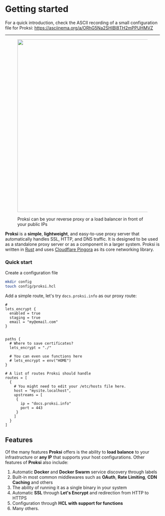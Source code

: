 # Getting started

For a quick introduction, check the ASCII recording of a small configuration file for Proksi: https://asciinema.org/a/ORhG5Na2SHIBI8TH2mPPUHMVZ

<!-- [![asciicast](https://asciinema.org/a/ORhG5Na2SHIBI8TH2mPPUHMVZ.svg)](https://asciinema.org/a/ORhG5Na2SHIBI8TH2mPPUHMVZ) -->

***



<div data-full-width="true">

<figure><picture><source srcset="/assets/simple-flow-white-2.png" media="(prefers-color-scheme: dark)"><img src=".gitbook/assets/simple-flow-white-2-light.png" alt="" width="563"></picture><figcaption><p>Proksi can be your reverse proxy or a load balancer in front of your public IPs</p></figcaption></figure>

</div>

**Proksi** is a **simple**, **lightweight**, and easy-to-use proxy server that automatically handles SSL, HTTP, and DNS traffic. It is designed to be used as a standalone proxy server or as a component in a larger system. Proksi is written in [Rust](https://www.rust-lang.org/) and uses [Cloudflare Pingora](https://blog.cloudflare.com/pingora-open-source) as its core networking library.



### Quick start

Create a configuration file

```bash
mkdir config
touch config/proksi.hcl
```

Add a simple route, let's try `docs.proksi.info` as our proxy route:

```hcl
#
lets_encrypt {
  enabled = true
  staging = true
  email = "my@email.com"
}


paths {
  # Where to save certificates?
  lets_encrypt = "./"

  # You can even use functions here
  # lets_encrypt = env("HOME")
}

# A list of routes Proksi should handle
routes = [
  {
    # You might need to edit your /etc/hosts file here.
    host = "mysite.localhost",
    upstreams = [
     {
       ip = "docs.proksi.info"
       port = 443
     }
    ]
  }
]
```



## Features

Of the many features **Proksi** offers is the ability to **load balance** to your infrastructure or **any IP** that supports your host configurations. Other features of **Proksi** also include:

1. Automatic **Docker** and **Docker Swarm** service discovery through labels
2. Built-in most common middlewares such as **OAuth**, **Rate Limiting**, **CDN** **Caching** and others
3. The ability of running it as a single binary in your system
4. Automatic **SSL** through **Let's Encrypt** and redirection from HTTP to HTTPS
5. Configuration through **HCL with support for functions**&#x20;
6. Many others.
